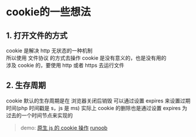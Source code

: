 # cookie的一些想法
## 1. 打开文件的方式
cookie 是解决 http 无状态的一种机制 <br>
所以使用 文件协议 的方式去操作 cookie 是没有意义的，也是没有用的 <br>
涉及 cookie 的，要使用 http 或者 https 去运行文件 <br>
## 2. 生存周期
cookie 默认的生存周期是在 浏览器关闭后销毁
可以通过设置 expires 来设置过期时间(php 时间戳是 s，js 是 ms)
实际上 cookie 的删除也是通过设置 expires 为过去的一个时间节点来实现的
> demo:
[原生 js 的 cookie 操作](20190109/cookie.html)
[runoob](http://www.runoob.com/js/js-cookies.html)
